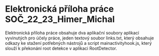 ﻿# Elektronická příloha práce SOČ_22_23_Himer_Michal

Elektronická příloha práce obsahuje dva aplikační soubory aplikací vyvinutých pro účely práce, jeden textový soubor links.txt, který obsahuje odkazy ke stažení potřebných nástrojů a script mainactivityhook.js, který slouží k překonání root detekce v aplikaci RootDetector.

